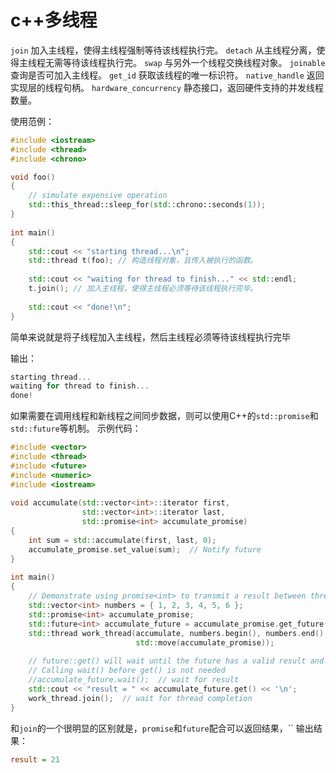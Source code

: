 # c++多线程
`join`
加入主线程，使得主线程强制等待该线程执行完。
`detach`
从主线程分离，使得主线程无需等待该线程执行完。
`swap`
与另外一个线程交换线程对象。
`joinable`
查询是否可加入主线程。
`get_id`
获取该线程的唯一标识符。
`native_handle`
返回实现层的线程句柄。
`hardware_concurrency`
静态接口，返回硬件支持的并发线程数量。


使用范例：

```c++
#include <iostream>
#include <thread>
#include <chrono>

void foo()
{
    // simulate expensive operation
    std::this_thread::sleep_for(std::chrono::seconds(1));
}
 
int main()
{
    std::cout << "starting thread...\n";
    std::thread t(foo); // 构造线程对象，且传入被执行的函数。
 
    std::cout << "waiting for thread to finish..." << std::endl;
    t.join(); // 加入主线程，使得主线程必须等待该线程执行完毕。
 
    std::cout << "done!\n";
}
```
简单来说就是将子线程加入主线程，然后主线程必须等待该线程执行完毕

输出：

```cpp
starting thread...
waiting for thread to finish...
done!
```

如果需要在调用线程和新线程之间同步数据，则可以使用C++的`std::promise`和`std::future`等机制。
示例代码：

```c++
#include <vector>
#include <thread>
#include <future>
#include <numeric>
#include <iostream>
 
void accumulate(std::vector<int>::iterator first,
                std::vector<int>::iterator last,
                std::promise<int> accumulate_promise)
{
    int sum = std::accumulate(first, last, 0);
    accumulate_promise.set_value(sum);  // Notify future
}
 
int main()
{
    // Demonstrate using promise<int> to transmit a result between threads.
    std::vector<int> numbers = { 1, 2, 3, 4, 5, 6 };
    std::promise<int> accumulate_promise;
    std::future<int> accumulate_future = accumulate_promise.get_future();
    std::thread work_thread(accumulate, numbers.begin(), numbers.end(),
                            std::move(accumulate_promise));
 
    // future::get() will wait until the future has a valid result and retrieves it.
    // Calling wait() before get() is not needed
    //accumulate_future.wait();  // wait for result
    std::cout << "result = " << accumulate_future.get() << '\n';
    work_thread.join();  // wait for thread completion
}
```
和`join`的一个很明显的区别就是，`promise`和`future`配合可以返回结果，``
输出结果：

```ini
result = 21
```
<!--stackedit_data:
eyJoaXN0b3J5IjpbLTQ0MDU5OTY0XX0=
-->